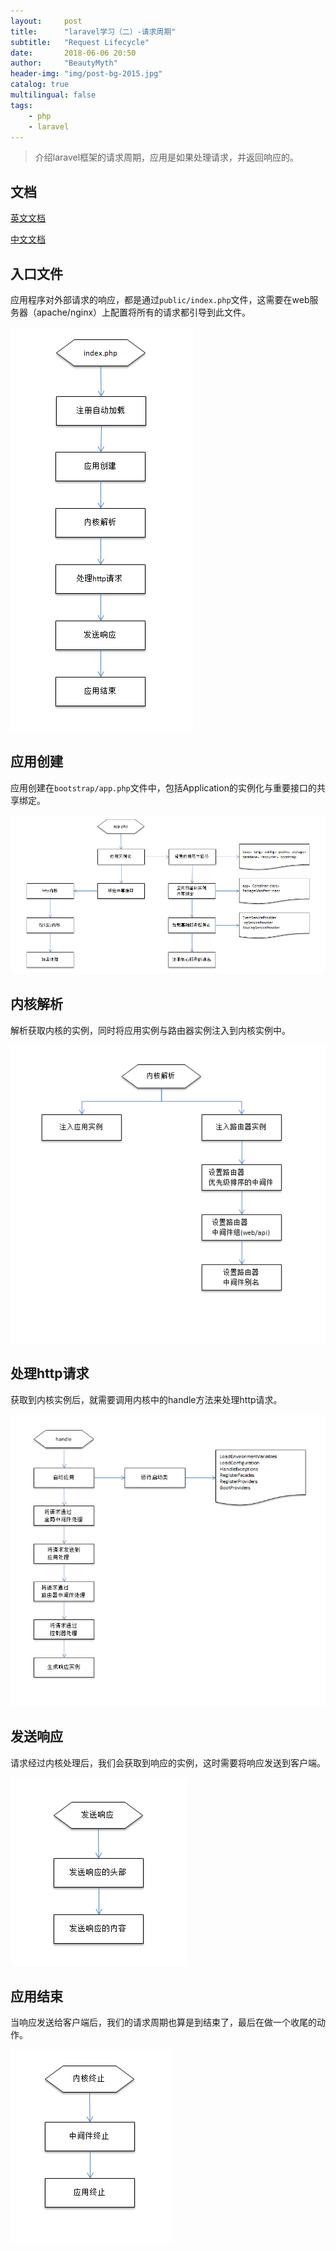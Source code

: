 ```yaml
---
layout:     post
title:      "laravel学习（二）-请求周期"
subtitle:   "Request Lifecycle"
date:       2018-06-06 20:50
author:     "BeautyMyth"
header-img: "img/post-bg-2015.jpg"
catalog: true
multilingual: false
tags:
    - php
    - laravel
---
```

> 介绍laravel框架的请求周期，应用是如果处理请求，并返回响应的。

## 文档

[英文文档](https://laravel.com/docs/5.6/lifecycle)

[中文文档](https://laravel-china.org/docs/laravel/5.6/lifecycle/1358)

## 入口文件

<p>
应用程序对外部请求的响应，都是通过<code>public/index.php</code>文件，这需要在web服务器（apache/nginx）上配置将所有的请求都引导到此文件。
</p>


![image](https://github.com/xuanxuan2016/xuanxuan2016.github.io/blob/master/img/2018-06-06-2-laravel-study-request-lifecycle/2018-07-01_114410.png?raw=true)

## 应用创建

<p>
应用创建在<code>bootstrap/app.php</code>文件中，包括Application的实例化与重要接口的共享绑定。
</p>

![image](https://github.com/xuanxuan2016/xuanxuan2016.github.io/blob/master/img/2018-06-06-2-laravel-study-request-lifecycle/20180701154421.png?raw=true)

## 内核解析

<p>
解析获取内核的实例，同时将应用实例与路由器实例注入到内核实例中。
</p>

![image](https://github.com/xuanxuan2016/xuanxuan2016.github.io/blob/master/img/2018-06-06-2-laravel-study-request-lifecycle/20180704104932.png?raw=true)

## 处理http请求

<p>
获取到内核实例后，就需要调用内核中的handle方法来处理http请求。
</p>

![image](https://github.com/xuanxuan2016/xuanxuan2016.github.io/blob/master/img/2018-06-06-2-laravel-study-request-lifecycle/20180704104955.png?raw=true)

## 发送响应

<p>
请求经过内核处理后，我们会获取到响应的实例，这时需要将响应发送到客户端。
</p>

![image](https://github.com/xuanxuan2016/xuanxuan2016.github.io/blob/master/img/2018-06-06-2-laravel-study-request-lifecycle/20180701164414.png?raw=true)

## 应用结束

<p>
当响应发送给客户端后，我们的请求周期也算是到结束了，最后在做一个收尾的动作。
</p>

![image](https://github.com/xuanxuan2016/xuanxuan2016.github.io/blob/master/img/2018-06-06-2-laravel-study-request-lifecycle/20180701165015.png?raw=true)
